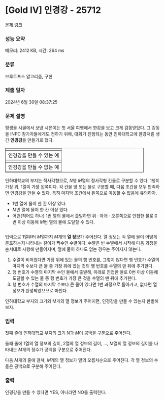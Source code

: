 # [Gold IV] 인경강 - 25712 

[문제 링크](https://www.acmicpc.net/problem/25712) 

### 성능 요약

메모리: 2412 KB, 시간: 264 ms

### 분류

브루트포스 알고리즘, 구현

### 제출 일자

2024년 6월 30일 08:37:25

### 문제 설명

<p>평생을 시골에서 보낸 시은이는 첫 서울 여행에서 한강을 보고 크게 감동받았다. 그 감동을 INPC 참가자들에게도 전하기 위해, 대회가 진행되는 동안 인하대학교에 한강처럼 생긴 <strong>인경강</strong>을 만들기로 했다.</p>

<table align="center" border="1" cellpadding="1" cellspacing="1" class="table table-bordered" style="width: 450px;">
	<tbody>
		<tr>
			<td style="text-align: center;"><img alt="" src="https://upload.acmicpc.net/ab1c0f0a-af36-4dab-a862-62d4f006c518/-/preview/"></td>
		</tr>
		<tr>
			<td style="text-align: center;">인경강을 만들 수 있는 예</td>
		</tr>
		<tr>
			<td style="text-align: center;"><img alt="" src="https://upload.acmicpc.net/60218dd1-9fe3-43b7-8d50-b6c49b158c8d/-/preview/"></td>
		</tr>
		<tr>
			<td style="text-align: center;">인경강을 만들 수 없는 예</td>
		</tr>
	</tbody>
</table>

<p>인하대학교의 부지는 직사각형으로, <em>N</em>행 <em>M</em>열의 정사각형 칸들로 구분할 수 있다. 1행이 가장 위, 1열이 가장 왼쪽이다. 각 칸을 땅 또는 물로 구분할 때, 다음 조건을 모두 만족하면 인경강을 만들 수 있다. 특히 마지막 조건에서 왼쪽으로 이동할 수 없음에 유의하자.</p>

<ul>
	<li>1번 열에 물이 한 칸 이상 있다.</li>
	<li><em>M</em>번 열에 물이 한 칸 이상 있다.</li>
	<li>어떤(적어도 하나) 1번 열의 물에서 출발하면 위 · 아래 · 오른쪽으로 인접한 물로 0번 이상 이동해 <em>M</em>번 열의 물에 도달할 수 있다.</li>
</ul>

<p style="text-align: center;"><img alt="" src="https://upload.acmicpc.net/65d132b8-7233-4f7d-bc15-878639fed296/-/preview/"></p>

<p>입력으로 1열부터 <em>M</em>열까지 <em>M</em>개의 <strong>열 정보</strong>가 주어진다. 열 정보는 각 열에 물이 어떻게 분포하는지 나타내는 길이가 짝수인 수열이다. 수열은 빈 수열에서 시작해 다음 과정을 순서대로 시행해 만들어지며, 열에 물이 하나도 없는 경우는 주어지지 않는다.</p>

<ol>
	<li>수열이 비어있다면 가장 위에 있는 물의 행 번호를, 그렇지 않다면 행 번호가 수열의 마지막 수보다 큰 물 중 가장 위에 있는 것의 행 번호를 수열의 맨 뒤에 추가한다.</li>
	<li>행 번호가 수열의 마지막 수인 물에서 출발해, 아래로 인접한 물로 0번 이상 이동해 도달할 수 있는 물 중 행 번호가 가장 큰 것을 수열의 맨 뒤에 추가한다.</li>
	<li>행 번호가 수열의 마지막 수보다 큰 물이 있다면 1번 과정으로 돌아가고, 없다면 열 정보가 완성되었으므로 마친다.</li>
</ol>

<p>인하대학교 부지의 크기와 M개의 열 정보가 주어지면, 인경강을 만들 수 있는지 판별해보자.</p>

### 입력 

 <p>첫째 줄에 인하대학교 부지의 크기 <em>N</em>과 <em>M</em>이 공백을 구분으로 주어진다.</p>

<p>둘째 줄에 1열의 열 정보의 길이, 2열의 열 정보의 길이, …, <em>M</em>열의 열 정보의 길이를 나타내는 <em>M</em>개의 정수가 공백을 구분으로 주어진다.</p>

<p>다음 <em>M</em>개의 줄에 걸쳐, <em>M</em>개의 열 정보가 열의 오름차순으로 주어진다. 각 열 정보의 수들은 공백으로 구분해 주어진다.</p>

### 출력 

 <p>인경강을 만들 수 있다면 YES, 아니라면 NO를 출력한다.</p>

